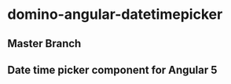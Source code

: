 # domino-angular-datetimepicker
Master Branch 
------------------------------------------------------------------------- 
Date time picker component  for Angular 5
-------------------------------------------------------------------------

